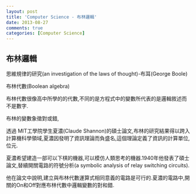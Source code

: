 ```yaml
---
layout: post
title: 'Computer Science - 布林邏輯'
date: 2013-08-27
comments: true
categories: [Computer Science]
---
```

## 布林邏輯

思維規律的研究(an investigation of the laws of thought)-布耳(George Boole)

布林代數(Boolean algebra)

布林代數很像高中所學的的代數,不同的是方程式中的變數所代表的是邏輯敘述而不是數字.

布林的變數象徵對或錯,

透過 MIT工學院學生夏濃(Claude Shannon)的碩士論文,布林的研究結果得以跨入計算機科學領域,夏濃因發明了資訊理論而負盛名,這個理論定義了資訊的計算單位,位元.

夏濃希望建造一部可以下棋的機器,可以模仿人類思考的機器.1940年他發表了碩士論文,替續開關電路的符號分析(a symbolic analysis of relay switching circuits).

他在論文中說明,建立與布林代數運算式相同意義的電路是可行的.夏濃的電路中,開關的On和Off對應布林代數中邏輯變數的對和錯.
